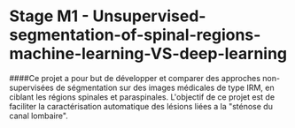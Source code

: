 # Stage M1 - Unsupervised-segmentation-of-spinal-regions-machine-learning-VS-deep-learning
####Ce projet a pour but de développer et comparer des approches non-supervisées de ségmentation sur des images médicales de type IRM, en ciblant les régions spinales et paraspinales. L'objectif de ce projet est de faciliter la caractérisation automatique des lésions liées a la "sténose du canal lombaire".
